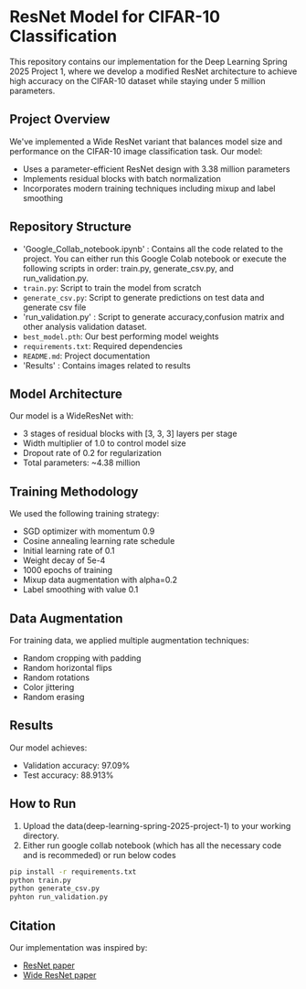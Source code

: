 # ResNet Model for CIFAR-10 Classification

This repository contains our implementation for the Deep Learning Spring 2025 Project 1, where we develop a modified ResNet architecture to achieve high accuracy on the CIFAR-10 dataset while staying under 5 million parameters.


## Project Overview

We've implemented a Wide ResNet variant that balances model size and performance on the CIFAR-10 image classification task. Our model:
- Uses a parameter-efficient ResNet design with 3.38 million parameters
- Implements residual blocks with batch normalization
- Incorporates modern training techniques including mixup and label smoothing

## Repository Structure

- 'Google_Collab_notebook.ipynb' : Contains all the code related to the project. You can either run this Google Colab notebook or execute the following scripts in order: train.py, generate_csv.py, and run_validation.py.
- `train.py`: Script to train the model from scratch
- `generate_csv.py`: Script to generate predictions on test data and generate csv file 
-  'run_validation.py' : Script to generate accuracy,confusion matrix and other analysis validation dataset.
- `best_model.pth`: Our best performing model weights
- `requirements.txt`: Required dependencies
- `README.md`: Project documentation
- 'Results' : Contains images related to results

## Model Architecture

Our model is a WideResNet with:
- 3 stages of residual blocks with [3, 3, 3] layers per stage
- Width multiplier of 1.0 to control model size
- Dropout rate of 0.2 for regularization
- Total parameters: ~4.38 million

## Training Methodology

We used the following training strategy:
- SGD optimizer with momentum 0.9
- Cosine annealing learning rate schedule
- Initial learning rate of 0.1
- Weight decay of 5e-4
- 1000 epochs of training
- Mixup data augmentation with alpha=0.2
- Label smoothing with value 0.1

## Data Augmentation

For training data, we applied multiple augmentation techniques:
- Random cropping with padding
- Random horizontal flips
- Random rotations
- Color jittering
- Random erasing

## Results

Our model achieves:
- Validation accuracy: 97.09%
- Test accuracy: 88.913%

## How to Run

1. Upload the data(deep-learning-spring-2025-project-1) to your working directory. 
2. Either run google collab notebook (which has all the necessary code and is recommeded) or run below codes

```bash
pip install -r requirements.txt
python train.py
python generate_csv.py
pyhton run_validation.py
```


## Citation
Our implementation was inspired by:
- [ResNet paper](https://arxiv.org/abs/1512.03385)
- [Wide ResNet paper](https://arxiv.org/abs/1605.07146)
